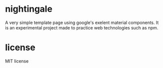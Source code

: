 # nightingale
A very simple template page using google's exelent material components.
It is an experimental project made to practice web technologies such as npm.

# license

MIT license